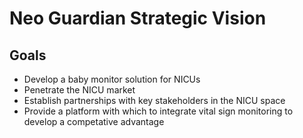 # Neo Guardian Strategic Vision

## Goals

- Develop a baby monitor solution for NICUs
- Penetrate the NICU market
- Establish partnerships with key stakeholders in the NICU space
- Provide a platform with which to integrate vital sign monitoring to develop a competative advantage